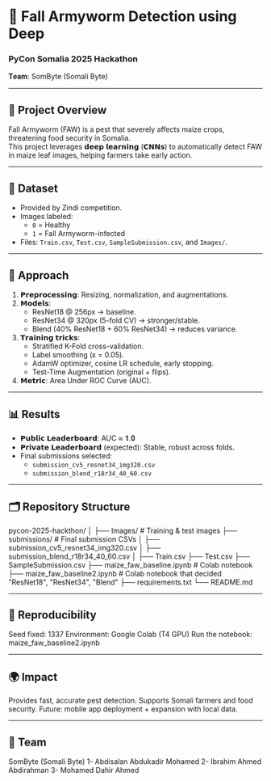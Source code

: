 # 🌽 Fall Armyworm Detection using Deep 


### PyCon Somalia 2025 Hackathon  
𝐓𝐞𝐚𝐦: SomByte (Somali Byte)

---

## 🚀 Project Overview
Fall Armyworm (FAW) is a pest that severely affects maize crops, threatening food security in Somalia.  
This project leverages 𝗱𝗲𝗲𝗽 𝗹𝗲𝗮𝗿𝗻𝗶𝗻𝗴 (𝗖𝗡𝗡𝘀) to automatically detect FAW in maize leaf images, helping farmers take early action.

---

## 📂 Dataset
- Provided by Zindi competition.  
- Images labeled:  
  - `0` = Healthy  
  - `1` = Fall Armyworm-infected  
- Files: `Train.csv`, `Test.csv`, `SampleSubmission.csv`, and `Images/`.

---

## 🧠 Approach
1. 𝗣𝗿𝗲𝗽𝗿𝗼𝗰𝗲𝘀𝘀𝗶𝗻𝗴: Resizing, normalization, and augmentations.  
2. 𝗠𝗼𝗱𝗲𝗹𝘀:  
   - ResNet18 @ 256px → baseline.  
   - ResNet34 @ 320px (5-fold CV) → stronger/stable.  
   - Blend (40% ResNet18 + 60% ResNet34) → reduces variance.  
3. 𝗧𝗿𝗮𝗶𝗻𝗶𝗻𝗴 𝘁𝗿𝗶𝗰𝗸𝘀:  
   - Stratified K-Fold cross-validation.  
   - Label smoothing (ε = 0.05).  
   - AdamW optimizer, cosine LR schedule, early stopping.  
   - Test-Time Augmentation (original + flips).  
4. 𝗠𝗲𝘁𝗿𝗶𝗰: Area Under ROC Curve (AUC).

---

## 📊 Results
- 𝗣𝘂𝗯𝗹𝗶𝗰 𝗟𝗲𝗮𝗱𝗲𝗿𝗯𝗼𝗮𝗿𝗱: AUC ≈ 𝟏.𝟎  
- 𝗣𝗿𝗶𝘃𝗮𝘁𝗲 𝗟𝗲𝗮𝗱𝗲𝗿𝗯𝗼𝗮𝗿𝗱 (expected): Stable, robust across folds.  
- Final submissions selected:  
  - `submission_cv5_resnet34_img320.csv`  
  - `submission_blend_r18r34_40_60.csv`

---

## 🗂 Repository Structure
pycon-2025-hackthon/
│
├── Images/ # Training & test images
├── submissions/ # Final submission CSVs
│ ├── submission_cv5_resnet34_img320.csv
│ ├── submission_blend_r18r34_40_60.csv
│
├── Train.csv
├── Test.csv
├── SampleSubmission.csv
├── maize_faw_baseline.ipynb # Colab notebook
├── maize_faw_baseline2.ipynb # Colab notebook that decided "ResNet18", "ResNet34", "Blend"
├── requirements.txt
└── README.md

---

## 📌 Reproducibility 
Seed fixed: 1337
Environment: Google Colab (T4 GPU)
Run the notebook: maize_faw_baseline2.ipynb

---

## 🌍 Impact 
Provides fast, accurate pest detection.
Supports Somali farmers and food security.
Future: mobile app deployment + expansion with local data.

---

## 👥 Team 
SomByte (Somali Byte)
1- Abdisalan Abdukadir Mohamed
2- Ibrahim Ahmed Abdirahman
3- Mohamed Dahir Ahmed


